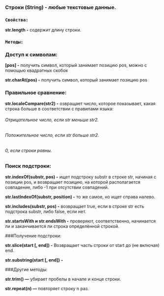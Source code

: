 ### Строки (String) - любые текстовые данные.
### `Свойства:`
**str.length -** содержит длину строки.

### `Методы:`

### Доступ к символам:
**[pos] -** получить символ, который занимает позицию pos, можно с помощью квадратных скобок

**str.charAt(pos) -**  получить символ, который занимает позицию pos

### Правильное сравнение:

**str.localeCompare(str2) -** озвращает число, которое показывает, какая строка больше в соответствии с правилами языка:

###### Отрицательное число, если str меньше str2.
###### Положительное число, если str больше str2.
###### 0, если строки равны.

### Поиск подстроки:

**str.indexOf(substr, pos) -** ищет подстроку substr в строке str, начиная с позиции pos, и возвращает позицию, на которой располагается совпадение, либо -1 при отсутствии совпадений.

**str.lastIndexOf(substr, position) -** то же самое, но ищет справа налево.

**str.includes(substr, pos) -** возвращает true, если в строке str есть подстрока substr, либо false, если нет.

**str.startsWith и str.endsWith -** проверяют, соответственно, начинается ли и заканчивается ли строка определённой строкой.

###Получение подстроки:

**str.slice(start [, end]) -** Возвращает часть строки от start до (не включая) end.

**str.substring(start [, end]) -** 

###Другие методы:

**str.trim() —** убирает пробелы в начале и конце строки.

**str.repeat(n) —** повторяет строку n раз.